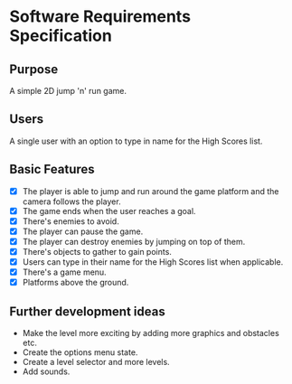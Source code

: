 # Software Requirements Specification

## Purpose

A simple 2D jump 'n' run game. 

## Users

A single user with an option to type in name for the High Scores list.

## Basic Features

- [x] The player is able to jump and run around the game platform and the camera follows the player.
- [x] The game ends when the user reaches a goal.
- [x] There's enemies to avoid.
- [x] The player can pause the game.
- [x] The player can destroy enemies by jumping on top of them.
- [x] There's objects to gather to gain points.
- [x] Users can type in their name for the High Scores list when applicable.
- [x] There's a game menu.
- [x] Platforms above the ground.

## Further development ideas

- Make the level more exciting by adding more graphics and obstacles etc.
- Create the options menu state.
- Create a level selector and more levels.
- Add sounds.




